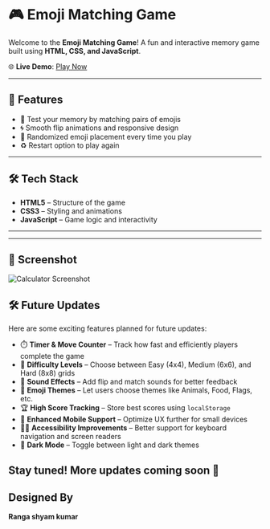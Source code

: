 # 🎮 Emoji Matching Game

Welcome to the **Emoji Matching Game**! A fun and interactive memory game built using **HTML, CSS, and JavaScript**.

🌐 **Live Demo**: [Play Now](https://shyam-kumar-dev.github.io/Emoji-Matching/)

---

## 📌 Features

- 🧠 Test your memory by matching pairs of emojis
- 🌀 Smooth flip animations and responsive design
- 🔀 Randomized emoji placement every time you play
- ♻️ Restart option to play again

---

## 🛠️ Tech Stack

- **HTML5** – Structure of the game
- **CSS3** – Styling and animations
- **JavaScript** – Game logic and interactivity

---
---
## 📸 Screenshot

![Calculator Screenshot](https://shyam-kumar-dev.github.io/My-portfolio-/Game.png) 

## 🛠️ Future Updates

Here are some exciting features planned for future updates:

- ⏱️ **Timer & Move Counter** – Track how fast and efficiently players complete the game
- 🎯 **Difficulty Levels** – Choose between Easy (4x4), Medium (6x6), and Hard (8x8) grids
- 🎵 **Sound Effects** – Add flip and match sounds for better feedback
- 🎨 **Emoji Themes** – Let users choose themes like Animals, Food, Flags, etc.
- 🏆 **High Score Tracking** – Store best scores using `localStorage`
- 📱 **Enhanced Mobile Support** – Optimize UX further for small devices
- 🧑‍🦯 **Accessibility Improvements** – Better support for keyboard navigation and screen readers
- 🔄 **Dark Mode** – Toggle between light and dark themes

Stay tuned! More updates coming soon 🚀
--
## Designed By 
**Ranga shyam kumar**

